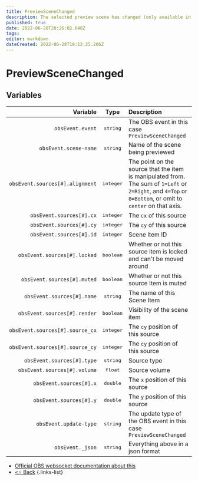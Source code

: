 ```yaml
---
title: PreviewSceneChanged
description: The selected preview scene has changed (only available in Studio Mode).
published: true
date: 2022-06-28T20:26:02.648Z
tags: 
editor: markdown
dateCreated: 2022-06-28T19:12:25.206Z
---
```


# PreviewSceneChanged

## Variables

| Variable | Type | Description |
|---------:|:----:|:------------|
| `obsEvent.event` | <kbd>string</kbd> | The OBS event in this case `PreviewSceneChanged`
| `obsEvent.scene-name` | <kbd>string</kbd> | Name of the scene being previewed
| `obsEvent.sources[#].alignment` | <kbd>integer</kbd> | 	The point on the source that the item is manipulated from. The sum of `1=Left` or `2=Right`, and `4=Top` or `8=Bottom`, or omit to `center` on that axis.
| `obsEvent.sources[#].cx` | <kbd>integer</kbd> | The `cx` of this source
| `obsEvent.sources[#].cy` | <kbd>integer</kbd> | The `cy` of this source
| `obsEvent.sources[#].id` | <kbd>integer</kbd> | Scene item ID
| `obsEvent.sources[#].locked` | <kbd>boolean</kbd> | Whether or not this source item is locked and can't be moved around
| `obsEvent.sources[#].muted` | <kbd>boolean</kbd> | Whether or not this source Item is muted
| `obsEvent.sources[#].name` | <kbd>string</kbd> | The name of this Scene Item
| `obsEvent.sources[#].render` | <kbd>boolean</kbd> | Visibility of the scene item
| `obsEvent.sources[#].source_cx` | <kbd>integer</kbd> | The `cy` position of this source
| `obsEvent.sources[#].source_cy` |	<kbd>integer</kbd> | The `cy` position of this source
| `obsEvent.sources[#].type` | <kbd>string</kbd> | Source type
| `obsEvent.sources[#].volume` | <kbd>float</kbd> | Source volume
| `obsEvent.sources[#].x` | <kbd>double</kbd> | The `x` position of this source
| `obsEvent.sources[#].y` | <kbd>double</kbd> | The `y` position of this source
| `obsEvent.update-type` | <kbd>string</kbd> | The update type of the OBS event in this case `PreviewSceneChanged`
| `obsEvent._json` | <kbd>string</kbd> | Everything above in a json format

* [Official OBS websocket documentation about this](https://github.com/obsproject/obs-websocket/blob/4.x-current/docs/generated/protocol.md#previewscenechanged)
* [<= Back](/en/Integrations/OBS/OBS-Events)
{.links-list}
